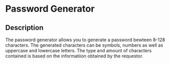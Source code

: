 # Password Generator

## Description
The password generator allows you to generate a password bewteen 8-128 characters. The generated characters can be symbols, numbers as well as uppercase and lowercase letters. The type and amount of characters contained is based on the informatiion obtained by the requestor. 

